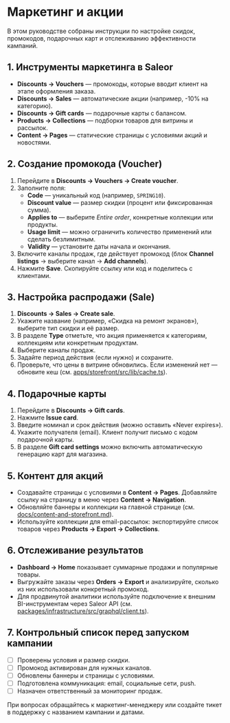 # Маркетинг и акции

В этом руководстве собраны инструкции по настройке скидок, промокодов, подарочных карт и отслеживанию эффективности кампаний.

## 1. Инструменты маркетинга в Saleor
- **Discounts → Vouchers** — промокоды, которые вводит клиент на этапе оформления заказа.
- **Discounts → Sales** — автоматические акции (например, -10% на категорию).
- **Discounts → Gift cards** — подарочные карты с балансом.
- **Products → Collections** — подборки товаров для витрины и рассылок.
- **Content → Pages** — статические страницы с условиями акций и новостями.

## 2. Создание промокода (Voucher)
1. Перейдите в **Discounts → Vouchers → Create voucher**.
2. Заполните поля:
   - **Code** — уникальный код (например, `SPRING10`).
   - **Discount value** — размер скидки (процент или фиксированная сумма).
   - **Applies to** — выберите *Entire order*, конкретные коллекции или продукты.
   - **Usage limit** — можно ограничить количество применений или сделать безлимитным.
   - **Validity** — установите даты начала и окончания.
3. Включите каналы продаж, где действует промокод (блок **Channel listings** → выберите канал → **Add channels**).
4. Нажмите **Save**. Скопируйте ссылку или код и поделитесь с клиентами.

## 3. Настройка распродажи (Sale)
1. **Discounts → Sales → Create sale**.
2. Укажите название (например, «Скидка на ремонт экранов»), выберите тип скидки и её размер.
3. В разделе **Type** отметьте, что акция применяется к категориям, коллекциям или конкретным продуктам.
4. Выберите каналы продаж.
5. Задайте период действия (если нужно) и сохраните.
6. Проверьте, что цены в витрине обновились. Если изменений нет — обновите кеш (см. [apps/storefront/src/lib/cache.ts](https://github.com/kirill-dorkin/be/blob/main/apps/storefront/src/lib/cache.ts)).

## 4. Подарочные карты
1. Перейдите в **Discounts → Gift cards**.
2. Нажмите **Issue card**.
3. Введите номинал и срок действия (можно оставить «Never expires»).
4. Укажите получателя (email). Клиент получит письмо с кодом подарочной карты.
5. В разделе **Gift card settings** можно включить автоматическую генерацию карт для магазина.

## 5. Контент для акций
- Создавайте страницы с условиями в **Content → Pages**. Добавляйте ссылку на страницу в меню через **Content → Navigation**.
- Обновляйте баннеры и коллекции на главной странице (см. [docs/content-and-storefront.md](https://github.com/kirill-dorkin/be/blob/main/docs/content-and-storefront.md)).
- Используйте коллекции для email-рассылок: экспортируйте список товаров через **Products → Export → Collections**.

## 6. Отслеживание результатов
- **Dashboard → Home** показывает суммарные продажи и популярные товары.
- Выгружайте заказы через **Orders → Export** и анализируйте, сколько из них использовали конкретный промокод.
- Для продвинутой аналитики используйте подключение к внешним BI-инструментам через Saleor API (см. [packages/infrastructure/src/graphql/client.ts](https://github.com/kirill-dorkin/be/blob/main/packages/infrastructure/src/graphql/client.ts)).

## 7. Контрольный список перед запуском кампании
- [ ] Проверены условия и размер скидки.
- [ ] Промокод активирован для нужных каналов.
- [ ] Обновлены баннеры и страницы с условиями.
- [ ] Подготовлена коммуникация: email, социальные сети, push.
- [ ] Назначен ответственный за мониторинг продаж.

При вопросах обращайтесь к маркетинг-менеджеру или создайте тикет в поддержку с названием кампании и датами.
